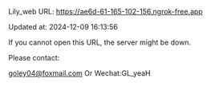 Lily_web URL: https://ae6d-61-165-102-156.ngrok-free.app

Updated at: 2024-12-09 16:13:56

If you cannot open this URL, the server might be down.

Please contact: 

goley04@foxmail.com Or Wechat:GL_yeaH